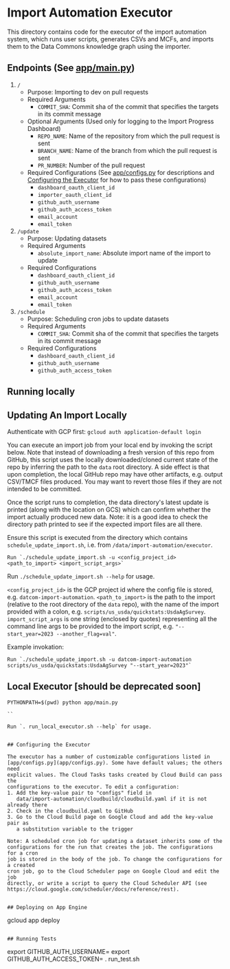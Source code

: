 # Import Automation Executor

This directory contains code for the executor of the import automation system,
which runs user scripts, generates CSVs and MCFs, and imports them to the Data
Commons knowledge graph using the importer.


## Endpoints (See [app/main.py](app/main.py))

1. `/`
   - Purpose: Importing to dev on pull requests
   - Required Arguments
     - `COMMIT_SHA`: Commit sha of the commit that specifies the targets
       in its commit message
   - Optional Arguments (Used only for logging to the Import Progress Dashboard)
     - `REPO_NAME`: Name of the repository from which the pull request is sent
     - `BRANCH_NAME`: Name of the branch from which the pull request is sent
     - `PR_NUMBER`: Number of the pull request
   - Required Configurations (See [app/configs.py](app/configs.py) for
     descriptions and [Configuring the Executor](#configuring-the-executor) for
     how to pass these configurations)
     - `dashboard_oauth_client_id`
     - `importer_oauth_client_id`
     - `github_auth_username`
     - `github_auth_access_token`
     - `email_account`
     - `email_token`
2. `/update`
   - Purpose: Updating datasets
   - Required Arguments
     - `absolute_import_name`: Absolute import name of the import to update
   - Required Configurations
     - `dashboard_oauth_client_id`
     - `github_auth_username`
     - `github_auth_access_token`
     - `email_account`
     - `email_token`
3. `/schedule`
   - Purpose: Scheduling cron jobs to update datasets
   - Required Arguments
     - `COMMIT_SHA`: Commit sha of the commit that specifies the targets
       in its commit message
   - Required Configurations
     - `dashboard_oauth_client_id`
     - `github_auth_username`
     - `github_auth_access_token`

## Running locally

## Updating An Import Locally

Authenticate with GCP first: `gcloud auth application-default login`

You can execute an import job from your local end by invoking the script below. Note that instead of downloading a fresh version of this repo from GitHub, this script uses the locally downloaded/cloned current state of the repo by inferring the path to the `data` root directory. A side effect is that upon completion, the local GitHub repo may have other artifacts, e.g. output CSV/TMCF files produced. You may want to revert those files if they are not intended to be committed.

Once the script runs to completion, the data directory's latest update is printed (along with the location on GCS) which can confirm whether the import actually produced new data. Note: it is a good idea to check the directory path printed to see if the expected import files are all there.

Ensure this script is executed from the directory which contains `schedule_update_import.sh`, i.e. from `/data/import-automation/executor`.

```
Run `./schedule_update_import.sh -u <config_project_id> <path_to_import> <import_script_args>`
```

Run `./schedule_update_import.sh --help` for usage.

`<config_project_id>` is the GCP project id where the config file is stored, e.g. `datcom-import-automation`.
`<path_to_import>` is the path to the import (relative to the root directory of the `data` repo), with the name of the import provided with a colon, e.g. `scripts/us_usda/quickstats:UsdaAgSurvey`.
`import_script_args` is one string (enclosed by quotes) representing all the command line args to be provided to the import script, e.g. `"--start_year=2023 --another_flag=val"`.

Example invokation:

```
Run `./schedule_update_import.sh -u datcom-import-automation scripts/us_usda/quickstats:UsdaAgSurvey "--start_year=2023"`
```

## Local Executor [should be deprecated soon]

```
PYTHONPATH=$(pwd) python app/main.py

``

Run `. run_local_executor.sh --help` for usage.


## Configuring the Executor

The executor has a number of customizable configurations listed in
[app/configs.py](app/configs.py). Some have default values; the others need
explicit values. The Cloud Tasks tasks created by Cloud Build can pass the
configurations to the executor. To edit a configuration:
1. Add the key-value pair to "configs" field in
   data/import-automation/cloudbuild/cloudbuild.yaml if it is not already there
2. Check in the cloudbuild.yaml to GitHub
3. Go to the Cloud Build page on Google Cloud and add the key-value pair as
   a substitution variable to the trigger

Note: A scheduled cron job for updating a dataset inherits some of the
configurations for the run that creates the job. The configurations for a cron
job is stored in the body of the job. To change the configurations for a created
cron job, go to the Cloud Scheduler page on Google Cloud and edit the job
directly, or write a script to query the Cloud Scheduler API (see
https://cloud.google.com/scheduler/docs/reference/rest).


## Deploying on App Engine

```
gcloud app deploy
```

## Running Tests

```
export GITHUB_AUTH_USERNAME=<your username>
export GITHUB_AUTH_ACCESS_TOKEN=<your access token>
. run_test.sh
```
